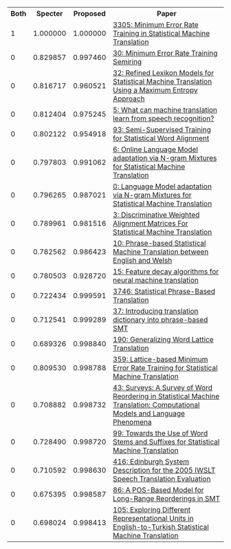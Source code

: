 <html><table><tr>
<th>Both</th>
<th>Specter</th>
<th>Proposed</th>
<th>Paper</th>
</tr>
<tr>
<td>1</td>
<td>1.000000</td>
<td>1.000000</td>
<td><a href="https://www.semanticscholar.org/paper/1f12451245667a85d0ee225a80880fc93c71cc8b">3305: Minimum Error Rate Training in Statistical Machine Translation</a></td>
</tr>
<tr>
<td>0</td>
<td>0.829857</td>
<td>0.997460</td>
<td><a href="https://www.semanticscholar.org/paper/399429f1a423c709bb16e9c5d223a9fafaa4f6b5">30: Minimum Error Rate Training Semiring</a></td>
</tr>
<tr>
<td>0</td>
<td>0.816717</td>
<td>0.960521</td>
<td><a href="https://www.semanticscholar.org/paper/ced43478d8c7280da8fe81241de6774e3c67a854">32: Refined Lexikon Models for Statistical Machine Translation Using a Maximum Entropy Approach</a></td>
</tr>
<tr>
<td>0</td>
<td>0.812404</td>
<td>0.975245</td>
<td><a href="https://www.semanticscholar.org/paper/b165a1c826e77b0fca1e3e8aa24de6c87924e8c7">5: What can machine translation learn from speech recognition?</a></td>
</tr>
<tr>
<td>0</td>
<td>0.802122</td>
<td>0.954918</td>
<td><a href="https://www.semanticscholar.org/paper/6c8f9b2b61e49c43e4639b3c1ce68f993fc2aa91">93: Semi-Supervised Training for Statistical Word Alignment</a></td>
</tr>
<tr>
<td>0</td>
<td>0.797803</td>
<td>0.991062</td>
<td><a href="https://www.semanticscholar.org/paper/b2a83db053c69acf28c935356d1400c14ca0fda4">6: Online Language Model adaptation via N-gram Mixtures for Statistical Machine Translation</a></td>
</tr>
<tr>
<td>0</td>
<td>0.796265</td>
<td>0.987021</td>
<td><a href="https://www.semanticscholar.org/paper/70b7cc6617f2a74455186811bb7cbc9008fa5643">0: Language Model adaptation via N-gram Mixtures for Statistical Machine Translation</a></td>
</tr>
<tr>
<td>0</td>
<td>0.789961</td>
<td>0.981516</td>
<td><a href="https://www.semanticscholar.org/paper/237071184605a37b71e2afd42f9df51f088ca690">3: Discriminative Weighted Alignment Matrices For Statistical Machine Translation</a></td>
</tr>
<tr>
<td>0</td>
<td>0.782562</td>
<td>0.986423</td>
<td><a href="https://www.semanticscholar.org/paper/7a14bd20a2226c5a7743c6d1e35e6ff5efe214a9">10: Phrase-based Statistical Machine Translation between English and Welsh</a></td>
</tr>
<tr>
<td>0</td>
<td>0.780503</td>
<td>0.928720</td>
<td><a href="https://www.semanticscholar.org/paper/fb598e328d2fd7cbff078729adc95db78d48612d">15: Feature decay algorithms for neural machine translation</a></td>
</tr>
<tr>
<td>0</td>
<td>0.722434</td>
<td>0.999591</td>
<td><a href="https://www.semanticscholar.org/paper/a4b828609b60b06e61bea7a4029cc9e1cad5df87">3746: Statistical Phrase-Based Translation</a></td>
</tr>
<tr>
<td>0</td>
<td>0.712541</td>
<td>0.999289</td>
<td><a href="https://www.semanticscholar.org/paper/4a3d377b04bcfd995d503cec3c8e7757ebb06ab9">37: Introducing translation dictionary into phrase-based SMT</a></td>
</tr>
<tr>
<td>0</td>
<td>0.689326</td>
<td>0.998840</td>
<td><a href="https://www.semanticscholar.org/paper/860c1880c5a98cc6a5aeb331113eeda0d84e725c">190: Generalizing Word Lattice Translation</a></td>
</tr>
<tr>
<td>0</td>
<td>0.809530</td>
<td>0.998788</td>
<td><a href="https://www.semanticscholar.org/paper/2e74e29298f0f71694ac21958996d147191fe4b0">359: Lattice-based Minimum Error Rate Training for Statistical Machine Translation</a></td>
</tr>
<tr>
<td>0</td>
<td>0.708882</td>
<td>0.998732</td>
<td><a href="https://www.semanticscholar.org/paper/fb6ff2ad1a4276524d66776d8649ebd84b7f5264">43: Surveys: A Survey of Word Reordering in Statistical Machine Translation: Computational Models and Language Phenomena</a></td>
</tr>
<tr>
<td>0</td>
<td>0.728490</td>
<td>0.998720</td>
<td><a href="https://www.semanticscholar.org/paper/13d3e5a06a967e013d69f4a8680440ffcf4ec9ec">99: Towards the Use of Word Stems and Suffixes for Statistical Machine Translation</a></td>
</tr>
<tr>
<td>0</td>
<td>0.710592</td>
<td>0.998630</td>
<td><a href="https://www.semanticscholar.org/paper/7603681a5dc08c132fcb77dfdfca96fea676ed81">416: Edinburgh System Description for the 2005 IWSLT Speech Translation Evaluation</a></td>
</tr>
<tr>
<td>0</td>
<td>0.675395</td>
<td>0.998587</td>
<td><a href="https://www.semanticscholar.org/paper/502a042d01274e0c32f75d04876940c70067da22">86: A POS-Based Model for Long-Range Reorderings in SMT</a></td>
</tr>
<tr>
<td>0</td>
<td>0.698024</td>
<td>0.998413</td>
<td><a href="https://www.semanticscholar.org/paper/622ea13c447019d75c0349cc3b9bc566d9d8406e">105: Exploring Different Representational Units in English-to-Turkish Statistical Machine Translation</a></td>
</tr>
</table></html>
